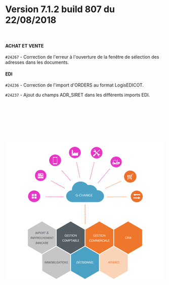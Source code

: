 # Version 7.1.2 build 807 du 22/08/2018

 


#### ACHAT ET VENTE


`#24267` - Correction de l'erreur à l'ouverture 
 de la fenêtre de sélection des adresses dans les documents.


#### EDI


`#24236` - Correction de l'import d'ORDERS 
 au format LogisEDICOT.


`#24237` - Ajout du champs ADR\_SIRET dans 
 les différents imports EDI.


 


 


 


 


![](../assets/images/Version7/Images/Modules_de_l_ERP.png)


 



